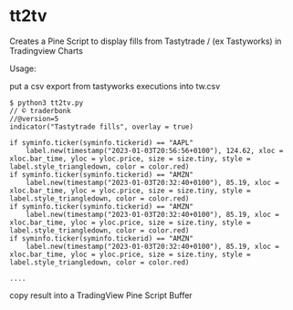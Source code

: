 # tt2tv
Creates a Pine Script to display fills from Tastytrade / (ex Tastyworks) in Tradingview Charts

Usage: 

put a csv export from tastyworks executions into tw.csv
```
$ python3 tt2tv.py 
// © traderbonk
//@version=5
indicator("Tastytrade fills", overlay = true)

if syminfo.ticker(syminfo.tickerid) == "AAPL"
	label.new(timestamp("2023-01-03T20:56:56+0100"), 124.62, xloc = xloc.bar_time, yloc = yloc.price, size = size.tiny, style = label.style_triangledown, color = color.red)
if syminfo.ticker(syminfo.tickerid) == "AMZN"
	label.new(timestamp("2023-01-03T20:32:40+0100"), 85.19, xloc = xloc.bar_time, yloc = yloc.price, size = size.tiny, style = label.style_triangledown, color = color.red)
if syminfo.ticker(syminfo.tickerid) == "AMZN"
	label.new(timestamp("2023-01-03T20:32:40+0100"), 85.19, xloc = xloc.bar_time, yloc = yloc.price, size = size.tiny, style = label.style_triangledown, color = color.red)
if syminfo.ticker(syminfo.tickerid) == "AMZN"
	label.new(timestamp("2023-01-03T20:32:40+0100"), 85.19, xloc = xloc.bar_time, yloc = yloc.price, size = size.tiny, style = label.style_triangledown, color = color.red)

....
```


copy result into a TradingView Pine Script Buffer

